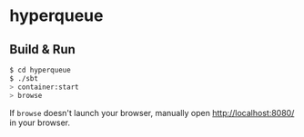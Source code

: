 # hyperqueue #

## Build & Run ##

```sh
$ cd hyperqueue
$ ./sbt
> container:start
> browse
```

If `browse` doesn't launch your browser, manually open [http://localhost:8080/](http://localhost:8080/) in your browser.
